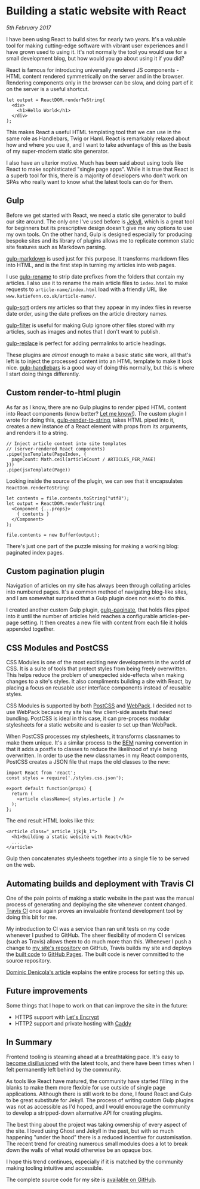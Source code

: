 # Building a static website with React
*5th February 2017*

I have been using React to build sites for nearly two years. It's a valuable tool for making cutting-edge software with vibrant user experiences and I have grown used to using it. It's not normally the tool you would use for a small development blog, but how would you go about using it if you did?

React is famous for introducing universally rendered JS components - HTML content rendered symmetrically on the server and in the browser. Rendering components only in the browser can be slow, and doing part of it on the server is a useful shortcut.

```
let output = ReactDOM.renderToString(
  <div>
    <h1>Hello World</h1>
  </div>
);
```

This makes React a useful HTML templating tool that we can use in the same role as Handlebars, Twig or Haml. React is remarkably relaxed about how and where you use it, and I want to take advantage of this as the basis of my super-modern static site generator.

I also have an ulterior motive. Much has been said about using tools like React to make sophisticated "single page apps". While it is true that React is a superb tool for this, there is a majority of developers who don't work on SPAs who really want to know what the latest tools can do for them.

## Gulp
Before we get started with React, we need a static site generator to build our site around. The only one I've used before is [Jekyll](https://jekyllrb.com/), which is a great tool for beginners but its prescriptive design doesn't give me any options to use my own tools. On the other hand, Gulp is designed especially for producing bespoke sites and its library of plugins allows me to replicate common static site features such as Markdown parsing.

[gulp-markdown](https://www.npmjs.com/package/gulp-markdown) is used just for this purpose. It transforms markdown files into HTML, and is the first step in turning my articles into web pages.

I use [gulp-rename](https://www.npmjs.com/package/gulp-rename) to strip date prefixes from the folders that contain my articles. I also use it to rename the main article files to `index.html` to make requests to `article-name/index.html` load with a friendly URL like `www.katiefenn.co.uk/article-name/`.

[gulp-sort](https://www.npmjs.com/package/gulp-sort) orders my articles so that they appear in my index files in reverse date order, using the date prefixes on the article directory names.

[gulp-filter](https://www.npmjs.com/package/gulp-filter) is useful for making Gulp ignore other files stored with my articles, such as images and notes that I don't want to publish.

[gulp-replace](https://www.npmjs.com/package/gulp-replace) is perfect for adding permalinks to article headings.

These plugins are *almost* enough to make a basic static site work, all that's left is to inject the processed content into an HTML template to make it look nice. [gulp-handlebars](https://www.npmjs.com/package/gulp-filter) is a good way of doing this normally, but this is where I start doing things differently.

## Custom render-to-html plugin
As far as I know, there are no Gulp plugins to render piped HTML content into React components (know better? [Let me know!](http://twitter.com/katie_fenn)). The custom plugin I wrote for doing this, [gulp-render-to-string](https://www.npmjs.com/package/gulp-render-to-string), takes HTML piped into it, creates a new instance of a React element with props from its arguments, and renders it to a string.

```
// Inject article content into site templates
// (server-rendered React components)
.pipe(jsxTemplate(PageIndex, {
  pageCount: Math.ceil(articleCount / ARTICLES_PER_PAGE)
}))
.pipe(jsxTemplate(Page))
```

Looking inside the source of the plugin, we can see that it encapsulates `ReactDom.renderToString`:

```
let contents = file.contents.toString("utf8");
let output = ReactDOM.renderToString(
  <Component {...props}>
    { contents }
  </Component>
);

file.contents = new Buffer(output);
```

There's just one part of the puzzle missing for making a working blog: paginated index pages.

## Custom pagination plugin
Navigation of articles on my site has always been through collating articles into numbered pages. It's a common method of navigating blog-like sites, and I am somewhat surprised that a Gulp plugin does not exist to do this.

I created another custom Gulp plugin, [gulp-paginate](https://www.npmjs.com/package/gulp-paginate), that holds files piped into it until the number of articles held reaches a configurable articles-per-page setting. It then creates a new file with content from each file it holds appended together.

## CSS Modules and PostCSS
CSS Modules is one of the most exciting new developments in the world of CSS. It is a suite of tools that protect styles from being freely overwritten. This helps reduce the problem of unexpected side-effects when making changes to a site's styles. It also compliments building a site with React, by placing a focus on reusable user interface components instead of reusable styles.

CSS Modules is supported by both [PostCSS](http://postcss.org/) and [WebPack](https://webpack.github.io/). I decided not to use WebPack because my site has few client-side assets that need bundling. PostCSS is ideal in this case, it can pre-process modular stylesheets for a static website and is easier to set up than WebPack.

When PostCSS processes my stylesheets, it transforms classnames to make them unique. It's a similar process to the [BEM](http://getbem.com/) naming convention in that it adds a postfix to classes to reduce the likelihood of style being overwritten. In order to use the new classnames in my React components, PostCSS creates a JSON file that maps the old classes to the new:

```
import React from 'react';
const styles = require('./styles.css.json');

export default function(props) {
  return (
    <article className={ styles.article } />
  );
};
```

The end result HTML looks like this:

```
<article class="_article_1jkjk_1">
  <h1>Building a static website with React</h1>
  ...
</article>
```

Gulp then concatenates stylesheets together into a single file to be served on the web.

## Automating builds and deployment with Travis CI
One of the pain points of making a static website in the past was the manual process of generating and deploying the site whenever content changed. [Travis CI](https://travis-ci.org/) once again proves an invaluable frontend development tool by doing this bit for me.

My introduction to CI was a service than ran unit tests on my code whenever I pushed to GitHub. The sheer flexibility of modern CI services (such as Travis) allows them to do much more than this. Whenever I push a change to [my site's repository](https://github.com/katiefenn/website-2017-src) on GitHub, Travis builds my site and deploys the [built code](https://github.com/katiefenn/katiefenn.github.io) to [GitHub Pages](https://pages.github.com/). The built code is never committed to the source repository.

[Dominic Denicola's article](https://gist.github.com/domenic/ec8b0fc8ab45f39403dd) explains the entire process for setting this up.

## Future improvements
Some things that I hope to work on that can improve the site in the future:

- HTTPS support with [Let's Encrypt](https://letsencrypt.org/)
- HTTP2 support and private hosting with [Caddy](https://github.com/mholt/caddy)

## In Summary
Frontend tooling is steaming ahead at a breathtaking pace. It's easy to [become disillusioned](https://medium.com/@ericclemmons/javascript-fatigue-48d4011b6fc4#.907fj8lg6) with the latest tools, and there have been times when I felt permanently left behind by the community.

As tools like React have matured, the community have started filling in the blanks to make them more flexible for use outside of single page applications. Although there is still work to be done, I found React and Gulp to be great substitute for Jekyll. The process of writing custom Gulp plugins was not as accessible as I'd hoped, and I would encourage the community to develop a stripped-down alternative API for creating plugins.

The best thing about the project was taking ownership of every aspect of the site. I loved using Ghost and Jekyll in the past, but with so much happening "under the hood" there is a reduced incentive for customisation. The recent trend for creating numerous small modules does a lot to break down the walls of what would otherwise be an opaque box.

I hope this trend continues, especially if it is matched by the community making tooling intuitive and accessible.

The complete source code for my site is [available on GitHub](https://github.com/katiefenn/website-2017-src).
